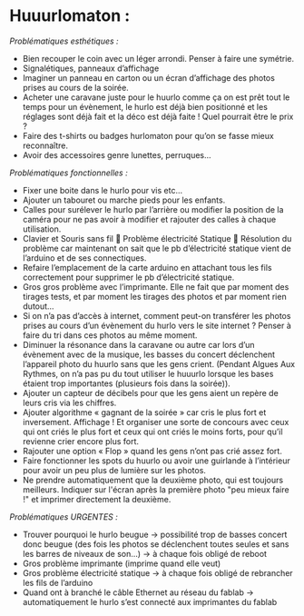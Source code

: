# Huuurlomaton :

_Problématiques esthétiques :_
-	Bien recouper le coin avec un léger arrondi. Penser à faire une symétrie.
-	Signalétiques, panneaux d’affichage
-	Imaginer un panneau en carton ou un écran d’affichage des photos prises au cours de la soirée.
-	Acheter une caravane juste pour le huurlo comme ça on est prêt tout le temps pour un évènement, le hurlo est déjà bien positionné et les réglages sont déjà fait et la déco est déjà faite ! Quel pourrait être le prix ?
-	Faire des t-shirts ou badges hurlomaton pour qu’on se fasse mieux reconnaître.
-	Avoir des accessoires genre lunettes, perruques...

_Problématiques fonctionnelles :_
-	Fixer une boite dans le hurlo pour vis etc...
-	Ajouter un tabouret ou marche pieds pour les enfants.
-	Calles pour surélever le hurlo par l’arrière ou modifier la position de la caméra pour ne pas avoir à modifier et rajouter des calles à chaque utilisation.
-	Clavier et Souris sans fil  Problème électricité Statique  Résolution du problème car maintenant on sait que le pb d’électricité statique vient de l’arduino et de ses connectiques.
-	Refaire l’emplacement de la carte arduino en attachant tous les fils correctement pour supprimer le pb d’électricité statique.
-	Gros gros problème avec l’imprimante. Elle ne fait que par moment des tirages tests, et par moment les tirages des photos et par moment rien dutout…
-	Si on n’a pas d’accès à internet, comment peut-on transférer les photos prises au cours d’un évènement du hurlo vers le site internet ? Penser à faire du tri dans ces photos au même moment.
-	Diminuer la résonance dans la caravane ou autre car lors d’un évènement avec de la musique, les basses du concert déclenchent l’appareil photo du huurlo sans que les gens crient. (Pendant Algues Aux Rythmes, on n’a pas pu du tout utiliser le huuurlo lorsque les bases étaient trop importantes (plusieurs fois dans la soirée)).
-	Ajouter un capteur de décibels pour que les gens aient un repère de leurs cris via les chiffres. 
-	Ajouter algorithme « gagnant de la soirée » car cris le plus fort et inversement. Affichage ! Et organiser une sorte de concours avec ceux qui ont criés le plus fort et ceux qui ont criés le moins forts, pour qu’il revienne crier encore plus fort.
-	Rajouter une option « Flop » quand les gens n’ont pas crié assez fort.
-	Faire fonctionner les spots du huurlo ou avoir une guirlande à l’intérieur pour avoir un peu plus de lumière sur les photos.
- Ne prendre automatiquement que la deuxième photo, qui est toujours meilleurs. Indiquer sur l'écran après la première photo "peu mieux faire !" et imprimer directement la deuxième.


_Problématiques URGENTES :_
- Trouver pourquoi le hurlo beugue 
→ possibilité trop de basses concert donc beugue (des fois les photos se déclenchent toutes seules et sans les barres de niveaux de son…) → à chaque fois obligé de reboot
- Gros problème imprimante (imprime quand elle veut)
- Gros problème électricité statique → à chaque fois obligé de rebrancher les fils de l’arduino
- Quand ont à branché le câble Ethernet au réseau du fablab → automatiquement le hurlo s’est connecté aux imprimantes du fablab
